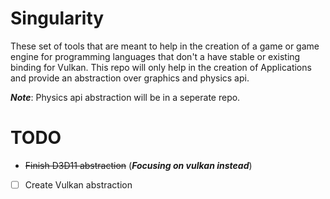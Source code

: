 # Singularity


These set of tools that are meant to help in the creation of a game or game engine for programming languages that don't a have stable or existing binding for Vulkan. This repo will only help in the creation of Applications and provide an abstraction over graphics and physics api.

***Note***: Physics api abstraction will be in a seperate repo.

# TODO
- ~~Finish D3D11 abstraction~~ (***Focusing on vulkan instead***)
- [ ] Create Vulkan abstraction
